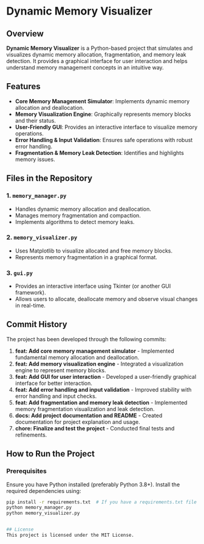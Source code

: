 # Dynamic Memory Visualizer

## Overview
**Dynamic Memory Visualizer** is a Python-based project that simulates and visualizes dynamic memory allocation, fragmentation, and memory leak detection. It provides a graphical interface for user interaction and helps understand memory management concepts in an intuitive way.

## Features
- **Core Memory Management Simulator**: Implements dynamic memory allocation and deallocation.
- **Memory Visualization Engine**: Graphically represents memory blocks and their status.
- **User-Friendly GUI**: Provides an interactive interface to visualize memory operations.
- **Error Handling & Input Validation**: Ensures safe operations with robust error handling.
- **Fragmentation & Memory Leak Detection**: Identifies and highlights memory issues.

## Files in the Repository
### 1. `memory_manager.py`
- Handles dynamic memory allocation and deallocation.
- Manages memory fragmentation and compaction.
- Implements algorithms to detect memory leaks.

### 2. `memory_visualizer.py`
- Uses Matplotlib to visualize allocated and free memory blocks.
- Represents memory fragmentation in a graphical format.

### 3. `gui.py`
- Provides an interactive interface using Tkinter (or another GUI framework).
- Allows users to allocate, deallocate memory and observe visual changes in real-time.

## Commit History
The project has been developed through the following commits:
1. **feat: Add core memory management simulator** - Implemented fundamental memory allocation and deallocation.
2. **feat: Add memory visualization engine** - Integrated a visualization engine to represent memory blocks.
3. **feat: Add GUI for user interaction** - Developed a user-friendly graphical interface for better interaction.
4. **feat: Add error handling and input validation** - Improved stability with error handling and input checks.
5. **feat: Add fragmentation and memory leak detection** - Implemented memory fragmentation visualization and leak detection.
6. **docs: Add project documentation and README** - Created documentation for project explanation and usage.
7. **chore: Finalize and test the project** - Conducted final tests and refinements.

## How to Run the Project
### Prerequisites
Ensure you have Python installed (preferably Python 3.8+). Install the required dependencies using:
```sh
pip install -r requirements.txt  # If you have a requirements.txt file
python memory_manager.py 
python memory_visualizer.py


## License
This project is licensed under the MIT License.
